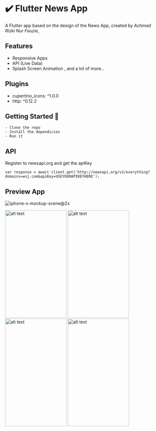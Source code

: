 # ✔️ Flutter News App

A Flutter app based on the design of the News App, created by *Achmad Rizki Nur Fauzie*,

## Features
- Responsive Apps
- API (Live Data)
- Splash Screen Animation , and a lot of more..

## Plugins
- cupertino_icons: ^1.0.0
- http: ^0.12.2

## Getting Started 🚀

```shell
- Clone the repo
- Install the dependicies
- Run it
```

## API
Register to newsapi.org and get the apiKey
```
var response = await client.get('http://newsapi.org/v2/everything?domains=wsj.com&apiKey=USEYOURAPIKEYHERE');
```

## Preview App
![iphone-x-mockup-scene@2x](https://user-images.githubusercontent.com/75843138/105431307-eeb34b00-5c87-11eb-8f3f-0f52d8e5c07a.png)


<img src="https://user-images.githubusercontent.com/75843138/105429819-caa23a80-5c84-11eb-9fd9-33470ddf8f56.png" alt="alt text" width="200" height="350"> <img src="https://user-images.githubusercontent.com/75843138/105429885-ec9bbd00-5c84-11eb-9f34-d2aecd7f58d0.png" alt="alt text" width="200" height="350"> <img src="https://user-images.githubusercontent.com/75843138/105429848-da218380-5c84-11eb-96e8-d51b4e1982b8.png" alt="alt text" width="200" height="350"> <img src="https://user-images.githubusercontent.com/75843138/105429906-fa514280-5c84-11eb-9c10-fb456c047cb3.png" alt="alt text" width="200" height="350">



